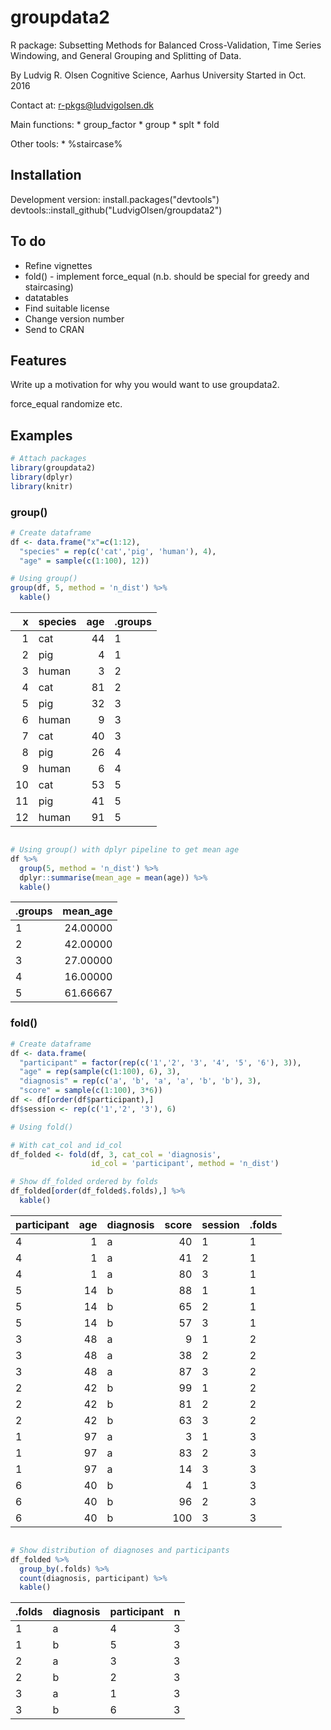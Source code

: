 
<!-- README.md is generated from README.Rmd. Please edit that file -->
groupdata2
==========

R package: Subsetting Methods for Balanced Cross-Validation, Time Series Windowing, and General Grouping and Splitting of Data.

By Ludvig R. Olsen
Cognitive Science, Aarhus University
Started in Oct. 2016

Contact at: <r-pkgs@ludvigolsen.dk>

Main functions:
\* group\_factor
\* group
\* splt
\* fold

Other tools:
\* %staircase%

Installation
------------

Development version:
install.packages("devtools")
devtools::install\_github("LudvigOlsen/groupdata2")

To do
-----

-   Refine vignettes
-   fold() - implement force\_equal (n.b. should be special for greedy and staircasing)
-   datatables
-   Find suitable license
-   Change version number
-   Send to CRAN

Features
--------

Write up a motivation for why you would want to use groupdata2.

force\_equal
randomize
etc.

Examples
--------

``` r
# Attach packages
library(groupdata2)
library(dplyr)
library(knitr)
```

### group()

``` r
# Create dataframe
df <- data.frame("x"=c(1:12),
  "species" = rep(c('cat','pig', 'human'), 4),
  "age" = sample(c(1:100), 12))

# Using group()
group(df, 5, method = 'n_dist') %>%
  kable()
```

|    x| species |  age| .groups |
|----:|:--------|----:|:--------|
|    1| cat     |   44| 1       |
|    2| pig     |    4| 1       |
|    3| human   |    3| 2       |
|    4| cat     |   81| 2       |
|    5| pig     |   32| 3       |
|    6| human   |    9| 3       |
|    7| cat     |   40| 3       |
|    8| pig     |   26| 4       |
|    9| human   |    6| 4       |
|   10| cat     |   53| 5       |
|   11| pig     |   41| 5       |
|   12| human   |   91| 5       |

``` r

# Using group() with dplyr pipeline to get mean age
df %>%
  group(5, method = 'n_dist') %>%
  dplyr::summarise(mean_age = mean(age)) %>%
  kable()
```

| .groups |  mean\_age|
|:--------|----------:|
| 1       |   24.00000|
| 2       |   42.00000|
| 3       |   27.00000|
| 4       |   16.00000|
| 5       |   61.66667|

### fold()

``` r
# Create dataframe
df <- data.frame(
  "participant" = factor(rep(c('1','2', '3', '4', '5', '6'), 3)),
  "age" = rep(sample(c(1:100), 6), 3),
  "diagnosis" = rep(c('a', 'b', 'a', 'a', 'b', 'b'), 3),
  "score" = sample(c(1:100), 3*6))
df <- df[order(df$participant),]
df$session <- rep(c('1','2', '3'), 6)

# Using fold()

# With cat_col and id_col
df_folded <- fold(df, 3, cat_col = 'diagnosis',
                  id_col = 'participant', method = 'n_dist')

# Show df_folded ordered by folds
df_folded[order(df_folded$.folds),] %>%
  kable()
```

| participant |  age| diagnosis |  score| session | .folds |
|:------------|----:|:----------|------:|:--------|:-------|
| 4           |    1| a         |     40| 1       | 1      |
| 4           |    1| a         |     41| 2       | 1      |
| 4           |    1| a         |     80| 3       | 1      |
| 5           |   14| b         |     88| 1       | 1      |
| 5           |   14| b         |     65| 2       | 1      |
| 5           |   14| b         |     57| 3       | 1      |
| 3           |   48| a         |      9| 1       | 2      |
| 3           |   48| a         |     38| 2       | 2      |
| 3           |   48| a         |     87| 3       | 2      |
| 2           |   42| b         |     99| 1       | 2      |
| 2           |   42| b         |     81| 2       | 2      |
| 2           |   42| b         |     63| 3       | 2      |
| 1           |   97| a         |      3| 1       | 3      |
| 1           |   97| a         |     83| 2       | 3      |
| 1           |   97| a         |     14| 3       | 3      |
| 6           |   40| b         |      4| 1       | 3      |
| 6           |   40| b         |     96| 2       | 3      |
| 6           |   40| b         |    100| 3       | 3      |

``` r

# Show distribution of diagnoses and participants
df_folded %>% 
  group_by(.folds) %>% 
  count(diagnosis, participant) %>% 
  kable()
```

| .folds | diagnosis | participant |    n|
|:-------|:----------|:------------|----:|
| 1      | a         | 4           |    3|
| 1      | b         | 5           |    3|
| 2      | a         | 3           |    3|
| 2      | b         | 2           |    3|
| 3      | a         | 1           |    3|
| 3      | b         | 6           |    3|
